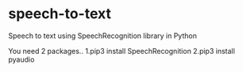 # speech-to-text
Speech to text using SpeechRecognition library in Python

You need 2 packages..
1.pip3 install SpeechRecognition
2.pip3 install pyaudio
